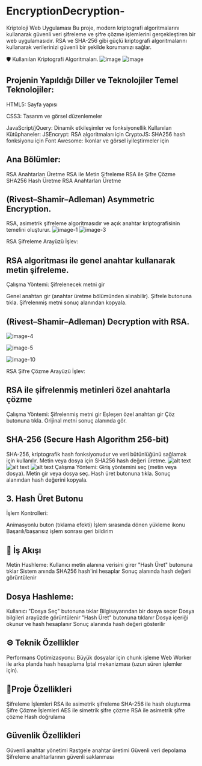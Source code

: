 # EncryptionDecryption-
Kriptoloji Web Uygulaması
Bu proje, modern kriptografi algoritmalarını kullanarak güvenli veri şifreleme ve şifre çözme işlemlerini gerçekleştiren bir web uygulamasıdır.  RSA ve SHA-256 gibi güçlü kriptografi algoritmalarını kullanarak verilerinizi güvenli bir şekilde korumanızı sağlar.

🛡️ Kullanılan Kriptografi Algoritmaları.
![image](https://github.com/user-attachments/assets/343eb694-9adf-4b17-8273-46e4b1c81bfb)
![image](https://github.com/user-attachments/assets/4071a542-d7d8-430d-a3c7-2c2d0f05b90e)

## Projenin Yapıldığı Diller ve Teknolojiler Temel Teknolojiler:

HTML5: Sayfa yapısı

CSS3: Tasarım ve görsel düzenlemeler

JavaScript/jQuery: Dinamik etkileşimler ve fonksiyonellik
Kullanılan Kütüphaneler:
JSEncrypt: RSA algoritmaları için
CryptoJS: SHA256 hash fonksiyonu için
Font Awesome: İkonlar ve görsel iyileştirmeler için


## Ana Bölümler:
RSA Anahtarları Üretme
RSA ile Metin Şifreleme
RSA ile Şifre Çözme
SHA256 Hash Üretme
RSA Anahtarları Üretme


## (Rivest–Shamir–Adleman) Asymmetric Encryption.
RSA, asimetrik şifreleme algoritmasıdır ve açık anahtar kriptografisinin temelini oluşturur.
![image-1](https://github.com/user-attachments/assets/6febe644-1928-4323-88c9-a9170cfe11f1)
![image-3](https://github.com/user-attachments/assets/1455551b-7445-43cf-baa3-a364ac99e3d5)

RSA Şifreleme Arayüzü
İşlev:
## RSA algoritması ile genel anahtar kullanarak metin şifreleme.

Çalışma Yöntemi:
Şifrelenecek metni gir

Genel anahtarı gir (anahtar üretme bölümünden alınabilir).
Şifrele butonuna tıkla.
Şifrelenmiş metni sonuç alanından kopyala.

## (Rivest–Shamir–Adleman) Decryption with RSA.
![image-4](https://github.com/user-attachments/assets/70d5cf0d-9af6-4c61-849e-21449f2ee7b8)

![image-5](https://github.com/user-attachments/assets/ede567b0-a35f-41a3-a0fb-d0af22944882)

![image-10](https://github.com/user-attachments/assets/12069a98-6c40-490c-a810-991f8b63a730)

 RSA Şifre Çözme Arayüzü
İşlev:
## RSA ile şifrelenmiş metinleri özel anahtarla çözme
Çalışma Yöntemi:
Şifrelenmiş metni gir
Eşleşen özel anahtarı gir
Çöz butonuna tıkla.
Orijinal metni sonuç alanında gör.


 ## SHA-256 (Secure Hash Algorithm 256-bit)
SHA-256, kriptografik hash fonksiyonudur ve veri bütünlüğünü sağlamak için kullanılır.
Metin veya dosya için SHA256 hash değeri üretme.
![alt text](image-6.png)
![alt text](image-7.png)
![alt text](image-8.png)
Çalışma Yöntemi:
Giriş yöntemini seç (metin veya dosya).
Metin gir veya dosya seç.
Hash üret butonuna tıkla.
Sonuç alanından hash değerini kopyala.

## 3. Hash Üret Butonu
 İşlem Kontrolleri:

 Animasyonlu buton (tıklama efekti)
İşlem sırasında dönen yükleme ikonu
Başarılı/başarısız işlem sonrası geri bildirim

## 🔄 İş Akışı
Metin Hashleme:
Kullanıcı metin alanına verisini girer
"Hash Üret" butonuna tıklar
Sistem anında SHA256 hash'ini hesaplar
Sonuç alanında hash değeri görüntülenir
## Dosya Hashleme:
Kullanıcı "Dosya Seç" butonuna tıklar
Bilgisayarından bir dosya seçer
Dosya bilgileri arayüzde görüntülenir
"Hash Üret" butonuna tıklanır
Dosya içeriği okunur ve hash hesaplanır
Sonuç alanında hash değeri gösterilir
## ⚙️ Teknik Özellikler
Performans Optimizasyonu:
Büyük dosyalar için chunk işleme
Web Worker ile arka planda hash hesaplama
İptal mekanizması (uzun süren işlemler için).

## 🚀Proje Özellikleri
Şifreleme İşlemleri
RSA ile asimetrik şifreleme
SHA-256 ile hash oluşturma
Şifre Çözme İşlemleri
AES ile simetrik şifre çözme
RSA ile asimetrik şifre çözme
Hash doğrulama
## Güvenlik Özellikleri
Güvenli anahtar yönetimi
Rastgele anahtar üretimi
Güvenli veri depolama
Şifreleme anahtarlarının güvenli saklanması
